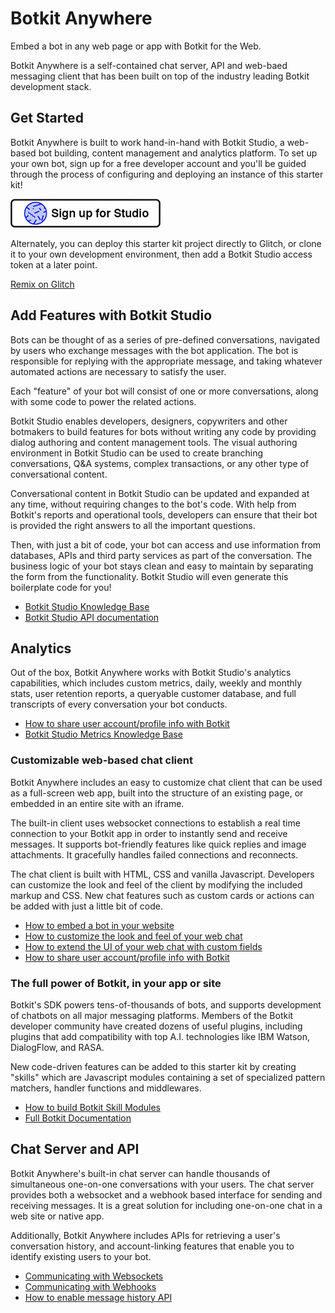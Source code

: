 # Botkit Anywhere

Embed a bot in any web page or app with Botkit for the Web.

Botkit Anywhere is a self-contained chat server, API and web-baed messaging client that has been built on top of the industry leading Botkit development stack.

## Get Started

Botkit Anywhere is built to work hand-in-hand with Botkit Studio, a
web-based bot building, content management and analytics platform. To
set up your own bot, sign up for a free developer account and you'll
be guided through the process of configuring and deploying an instance
of this starter kit!

**[![Sign up for Botkit Studio](https://raw.githubusercontent.com/howdyai/botkit/master/docs/studio.png)](https://studio.botkit.ai/signup?code=webreadme)**

Alternately, you can deploy this starter kit project directly to Glitch, or clone it to your own development environment, then add a Botkit Studio access token at a later point.

[Remix on Glitch](https://glitch.com/~botkit-web)

## Add Features with Botkit Studio

Bots can be thought of as a series of pre-defined conversations, navigated by users who exchange messages with the bot application. The bot is responsible for replying with the appropriate message, and taking whatever automated actions are necessary to satisfy the user.

Each "feature" of your bot will consist of one or more conversations, along with some code to power the related actions.

Botkit Studio enables developers, designers, copywriters and other botmakers to build features for bots
without writing any code by providing dialog authoring and content management tools. The visual authoring environment in Botkit Studio can be used to create branching conversations, Q&A systems, complex transactions, or any other type of conversational content.

Conversational content in Botkit Studio can be updated and expanded at any time,
without requiring changes to the bot's code. With help from Botkit's reports
and operational tools, developers can ensure that their bot is provided the
right answers to all the important questions.

Then, with just a bit of code, your bot can access and use information from databases,
APIs and third party services as part of the conversation. The business logic
of your bot stays clean and easy to maintain by separating the form from the functionality. Botkit Studio will even generate this boilerplate code for you!

* [Botkit Studio Knowledge Base](http://botkit.groovehq.com/help_center)
* [Botkit Studio API documentation](https://github.com/howdyai/botkit/blob/master/docs/readme-studio.md#why-use-botkit-studio)

## Analytics

Out of the box, Botkit Anywhere works with Botkit Studio's analytics capabilities,
which includes custom metrics, daily, weekly and monthly stats, user retention reports,
a queryable customer database, and full transcripts of every conversation your bot conducts.

* [How to share user account/profile info with Botkit](docs/botkit_web_client.md#share-user-accounts--profile-data-with-botkit)
* [Botkit Studio Metrics Knowledge Base](http://botkit.groovehq.com/knowledge_base/categories/metrics-7)

### Customizable web-based chat client

Botkit Anywhere includes an easy to customize chat client that can be used as a full-screen web app, built into the structure
of an existing page, or embedded in an entire site with an iframe.

The built-in client uses websocket connections to establish a real time connection
to your Botkit app in order to instantly send and receive messages. It supports bot-friendly
features like quick replies and image attachments. It gracefully handles failed connections
and reconnects.

The chat client is built with HTML, CSS and vanilla Javascript.
Developers can customize the look and feel of the client by modifying the included markup and CSS.
New chat features such as custom cards or actions can be added with just a little bit of code.

* [How to embed a bot in your website](docs/botkit_web_client.md#embed-botkit-in-a-website-with-iframes)
* [How to customize the look and feel of your web chat](docs/botkit_web_client.md#customize-the-look-and-feel-of-the-chat-interface)
* [How to extend the UI of your web chat with custom fields](docs/botkit_web_client.md#using-botkit-studio-custom-fields-to-add-custom-features)
* [How to share user account/profile info with Botkit](docs/botkit_web_client.md#share-user-accounts--profile-data-with-botkit)

### The full power of Botkit, in your app or site

Botkit's SDK powers tens-of-thousands of bots, and supports development of chatbots on
all major messaging platforms. Members of the Botkit developer community have created dozens of useful plugins,
including plugins that add compatibility with top A.I. technologies like IBM Watson, DialogFlow, and RASA.

New code-driven features can be added to this starter kit by creating "skills" which are
Javascript modules containing a set of specialized pattern matchers, handler functions and middlewares.

* [How to build Botkit Skill Modules](docs/how_to_build_skills.md)
* [Full Botkit Documentation](https://github.com/howdyai/botkit/blob/master/docs/readme.md#developing-with-botkit)

## Chat Server and API

Botkit Anywhere's built-in chat server can handle thousands of simultaneous one-on-one conversations with your users.
The chat server provides both a websocket and a webhook based interface for sending and receiving messages.
It is a great solution for including one-on-one chat in a web site or native app.

Additionally, Botkit Anywhere includes APIs for retrieving a user's conversation history,
and account-linking features that enable you to identify existing users to your bot.

  * [Communicating with Websockets](docs/botkit_chat_server.md#using-websockets)
  * [Communicating with Webhooks](docs/botkit_chat_server.md#using-webhooks)
  * [How to enable message history API](docs/botkit_chat_server.md#enabling-message-history)
